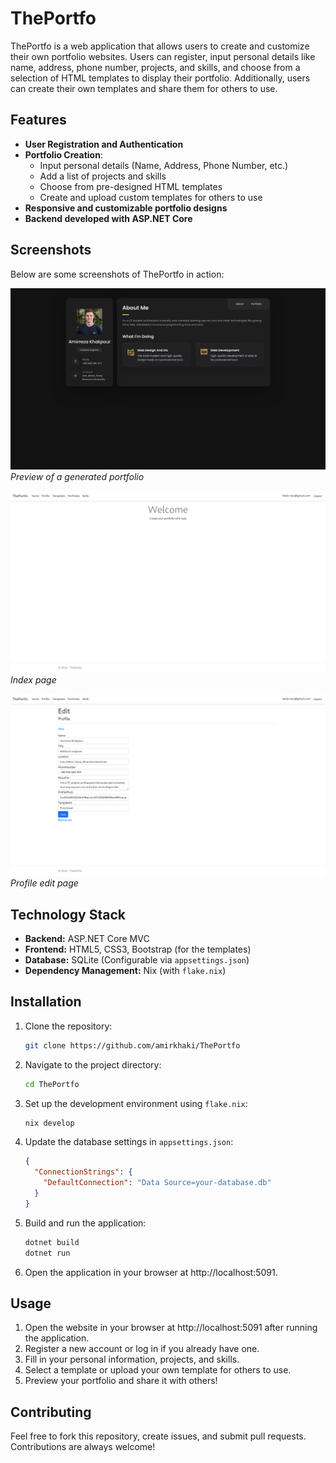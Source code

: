 # ThePortfo

ThePortfo is a web application that allows users to create and customize their own portfolio websites. Users can register, input personal details like name, address, phone number, projects, and skills, and choose from a selection of HTML templates to display their portfolio. Additionally, users can create their own templates and share them for others to use.

## Features
- **User Registration and Authentication**
- **Portfolio Creation**:
  - Input personal details (Name, Address, Phone Number, etc.)
  - Add a list of projects and skills
  - Choose from pre-designed HTML templates
  - Create and upload custom templates for others to use
- **Responsive and customizable portfolio designs**
- **Backend developed with ASP.NET Core**

## Screenshots

Below are some screenshots of ThePortfo in action:

![Output](./images/output.png)
*Preview of a generated portfolio*

![Index](./images/index.png)
*Index page*

![Profile](./images/profile.png)
*Profile edit page*

## Technology Stack
- **Backend:** ASP.NET Core MVC
- **Frontend:** HTML5, CSS3, Bootstrap (for the templates)
- **Database:** SQLite (Configurable via `appsettings.json`)
- **Dependency Management:** Nix (with `flake.nix`)

## Installation

1. Clone the repository:
   ```bash
   git clone https://github.com/amirkhaki/ThePortfo
   ```

2. Navigate to the project directory:
   ```bash
   cd ThePortfo
   ```

3. Set up the development environment using `flake.nix`:
   ```bash
   nix develop
   ```

4. Update the database settings in `appsettings.json`:
   ```json
   {
     "ConnectionStrings": {
       "DefaultConnection": "Data Source=your-database.db"
     }
   }
   ```

5. Build and run the application:
   ```bash
   dotnet build
   dotnet run
   ```

6. Open the application in your browser at http://localhost:5091.

## Usage

1. Open the website in your browser at http://localhost:5091 after running the application.
2. Register a new account or log in if you already have one.
3. Fill in your personal information, projects, and skills.
4. Select a template or upload your own template for others to use.
5. Preview your portfolio and share it with others!


## Contributing

Feel free to fork this repository, create issues, and submit pull requests. Contributions are always welcome!
